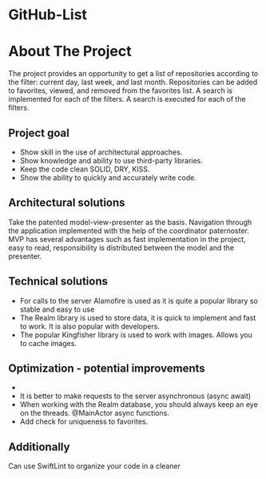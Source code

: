 # GitHub-List
# About The Project
The project provides an opportunity to get a list of repositories according to the filter: current day, last week, and last month. Repositories can be added to favorites, viewed, and removed from the favorites list. A search is implemented for each of the filters. A search is executed for each of the filters.

## Project goal
- Show skill in the use of architectural approaches.
- Show knowledge and ability to use third-party libraries.
- Keep the code clean SOLID, DRY, KISS.
- Show the ability to quickly and accurately write code.

## Architectural solutions
Take the patented model-view-presenter as the basis. Navigation through the application implemented with the help of the coordinator paternoster. MVP has several advantages such as fast implementation in the project, easy to read, responsibility is distributed between the model and the presenter. 

## Technical solutions
- For calls to the server Alamofire is used as it is quite a popular library so stable and easy to use
- The Realm library is used to store data, it is quick to implement and fast to work. It is also popular with developers.
- The popular Kingfisher library is used to work with images. Allows you to cache images.

## Optimization - potential improvements
- 
- It is better to make requests to the server asynchronous (async await)
- When working with the Realm database, you should always keep an eye on the threads. @MainActor async functions.
- Add check for uniqueness to favorites.

## Additionally
Сan use SwiftLint to organize your code in a cleaner
